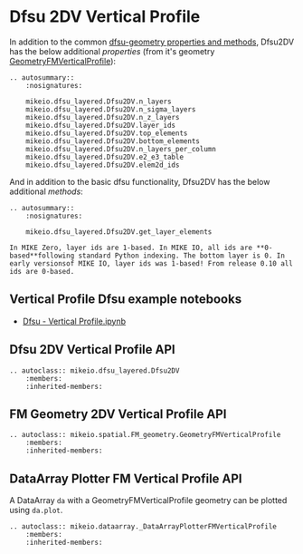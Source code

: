 # Dfsu 2DV Vertical Profile


In addition to the common [dfsu-geometry properties and methods](./dfu-mesh-overview.md#mike-io-flexible-mesh-geometry), Dfsu2DV has the below additional *properties* (from it's geometry [GeometryFMVerticalProfile](GeometryFMVerticalProfile)): 



```{eval-rst}
.. autosummary::
    :nosignatures:

    mikeio.dfsu_layered.Dfsu2DV.n_layers
    mikeio.dfsu_layered.Dfsu2DV.n_sigma_layers
    mikeio.dfsu_layered.Dfsu2DV.n_z_layers
    mikeio.dfsu_layered.Dfsu2DV.layer_ids
    mikeio.dfsu_layered.Dfsu2DV.top_elements
    mikeio.dfsu_layered.Dfsu2DV.bottom_elements
    mikeio.dfsu_layered.Dfsu2DV.n_layers_per_column
    mikeio.dfsu_layered.Dfsu2DV.e2_e3_table
    mikeio.dfsu_layered.Dfsu2DV.elem2d_ids
```


And in addition to the basic dfsu functionality, Dfsu2DV has the below additional *methods*: 

```{eval-rst}
.. autosummary::
    :nosignatures:

    mikeio.dfsu_layered.Dfsu2DV.get_layer_elements    
```



```{warning}
In MIKE Zero, layer ids are 1-based. In MIKE IO, all ids are **0-based**following standard Python indexing. The bottom layer is 0. In early versionsof MIKE IO, layer ids was 1-based! From release 0.10 all ids are 0-based.
```

## Vertical Profile Dfsu example notebooks

* [Dfsu - Vertical Profile.ipynb](https://nbviewer.jupyter.org/github/DHI/mikeio/blob/main/notebooks/Dfsu%20-%20Vertical%20Profile.ipynb) 



## Dfsu 2DV Vertical Profile API

```{eval-rst}
.. autoclass:: mikeio.dfsu_layered.Dfsu2DV
	:members:
	:inherited-members:
```

## FM Geometry 2DV Vertical Profile API

```{eval-rst}
.. autoclass:: mikeio.spatial.FM_geometry.GeometryFMVerticalProfile
	:members:
	:inherited-members:
```

## DataArray Plotter FM Vertical Profile API

A DataArray `da` with a GeometryFMVerticalProfile geometry can be plotted using `da.plot`. 

```{eval-rst}
.. autoclass:: mikeio.dataarray._DataArrayPlotterFMVerticalProfile
	:members:
	:inherited-members:
```